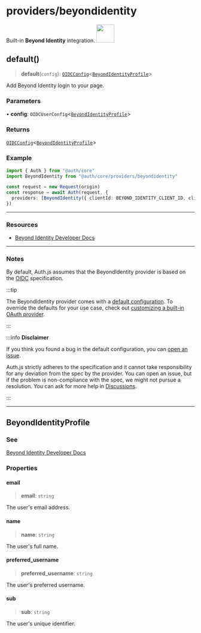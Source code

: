 # providers/beyondidentity

<div style={{backgroundColor: "#5077c5", display: "flex", justifyContent: "space-between", color: "#fff", padding: 16}}>
<span>Built-in <b>Beyond Identity</b> integration.</span>
<a href="https://www.beyondidentity.com/">
  <img style={{display: "block"}} src="https://authjs.dev/img/providers/beyondidentity.svg" height="48" width="48"/>
</a>
</div>

## default()

> **default**(`config`): [`OIDCConfig`](../providers.md#oidcconfigprofile)\<[`BeyondIdentityProfile`](beyondidentity.md#beyondidentityprofile)\>

Add Beyond Identity login to your page.

### Parameters

• **config**: `OIDCUserConfig`\<[`BeyondIdentityProfile`](beyondidentity.md#beyondidentityprofile)\>

### Returns

[`OIDCConfig`](../providers.md#oidcconfigprofile)\<[`BeyondIdentityProfile`](beyondidentity.md#beyondidentityprofile)\>

### Example

```ts
import { Auth } from "@auth/core"
import BeyondIdentity from "@auth/core/providers/beyondidentity"

const request = new Request(origin)
const response = await Auth(request, {
  providers: [BeyondIdentity({ clientId: BEYOND_IDENTITY_CLIENT_ID, clientSecret: BEYOND_IDENTITY_CLIENT_SECRET, issuer: BEYOND_IDENTITY_ISSUER })],
})
```

---

### Resources

- [Beyond Identity Developer Docs](https://developer.beyondidentity.com/)

---

### Notes

By default, Auth.js assumes that the BeyondIdentity provider is
based on the [OIDC](https://openid.net/specs/openid-connect-core-1_0.html) specification.

:::tip

The BeyondIdentity provider comes with a [default configuration](https://github.com/nextauthjs/next-auth/blob/main/packages/core/src/providers/beyondidentity.ts).
To override the defaults for your use case, check out [customizing a built-in OAuth provider](https://authjs.dev/guides/providers/custom-provider#override-default-options).

:::

:::info **Disclaimer**

If you think you found a bug in the default configuration, you can [open an issue](https://authjs.dev/new/provider-issue).

Auth.js strictly adheres to the specification and it cannot take responsibility for any deviation from
the spec by the provider. You can open an issue, but if the problem is non-compliance with the spec,
we might not pursue a resolution. You can ask for more help in [Discussions](https://authjs.dev/new/github-discussions).

:::

***

## BeyondIdentityProfile

### See

[Beyond Identity Developer Docs](https://developer.beyondidentity.com/)

### Properties

#### email

> **email**: `string`

The user's email address.

#### name

> **name**: `string`

The user's full name.

#### preferred\_username

> **preferred\_username**: `string`

The user's preferred username.

#### sub

> **sub**: `string`

The user's unique identifier.
